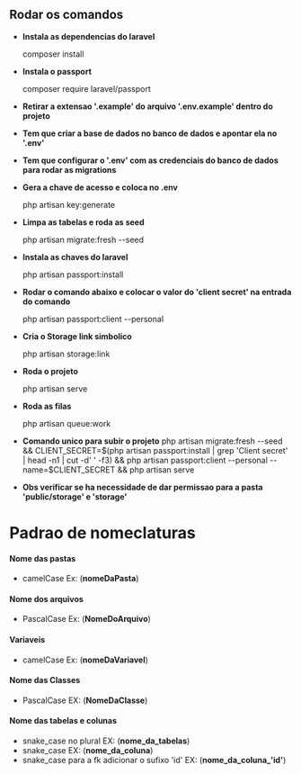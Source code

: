 
## Rodar os comandos

* **Instala as dependencias do laravel**

    composer install

* **Instala o passport**

    composer require laravel/passport

* **Retirar a extensao '.example' do arquivo '.env.example' dentro do projeto**

* **Tem que criar a base de dados no banco de dados e apontar ela no '.env'**

* **Tem que configurar o '.env' com as credenciais do banco de dados para rodar as migrations**

* **Gera a chave de acesso e coloca no .env**

    php artisan key:generate

* **Limpa as tabelas e roda as seed**

    php artisan migrate:fresh --seed

* **Instala as chaves do laravel**

    php artisan passport:install

* **Rodar o comando abaixo e colocar o valor do 'client secret' na entrada do comando**

    php artisan passport:client --personal

* **Cria o Storage link simbolico**

    php artisan storage:link

* **Roda o projeto**

    php artisan serve

* **Roda as filas**

    php artisan queue:work

* **Comando unico para subir o projeto**
    php artisan migrate:fresh --seed && CLIENT_SECRET=$(php artisan passport:install | grep 'Client secret' | head -n1 | cut -d' ' -f3) && php artisan passport:client --personal --name=$CLIENT_SECRET && php artisan serve

* **Obs verificar se ha necessidade de dar permissao para a pasta 'public/storage' e 'storage'**

# Padrao de nomeclaturas
#### Nome das pastas 
- camelCase Ex: (**nomeDaPasta**)

#### Nome dos arquivos 
- PascalCase Ex: (**NomeDoArquivo**)

#### Variaveis 
- camelCase Ex: (**nomeDaVariavel**)

#### Nome das Classes 
- PascalCase EX: (**NomeDaClasse**)

#### Nome das tabelas e colunas
- snake_case no plural EX: (**nome_da_tabelas**)
- snake_case EX: (**nome_da_coluna**)
- snake_case para a fk adicionar o sufixo 'id' EX: (**nome_da_coluna_'id'**)
